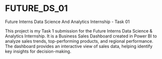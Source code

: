# FUTURE_DS_01
Future Interns Data Science And Analytics Internship - Task 01

This project is my Task 1 submission for the Future Interns Data Science & Analytics Internship. It is a Business Sales Dashboard created in Power BI to analyze sales trends, top-performing products, and regional performance. The dashboard provides an interactive view of sales data, helping identify key insights for decision-making.

